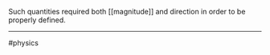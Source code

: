 Such quantities required both [[magnitude]] and direction in order to be properly defined.

---
#physics 